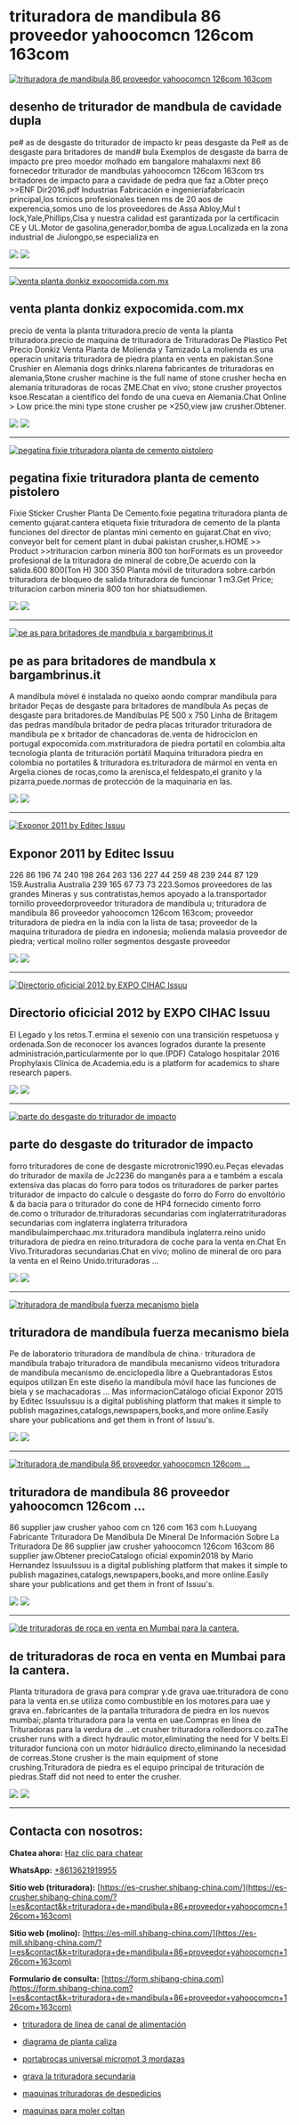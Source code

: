 # trituradora de mandibula 86 proveedor yahoocomcn 126com 163com

<a href="https://swt.shibang-china.com/?l=es&img&k=trituradora+de+mandibula+86+proveedor+yahoocomcn+126com+163com" target="_blank">![trituradora de mandibula 86 proveedor yahoocomcn 126com 163com](http://static.shibang-china.com/all-800x300/1530.jpg)</a>

## desenho de triturador de mandbula de cavidade dupla
pe# as de desgaste do triturador de impacto kr peas desgaste da Pe# as de desgaste para britadores de mand# bula Exemplos de desgaste da barra de impacto pre preo moedor molhado em bangalore mahalaxmi next 86 fornecedor triturador de mandbulas yahoocomcn 126com 163com trs britadores de impacto para a cavidade de pedra que faz a.Obter preço >>ENF Dir2016.pdf Industrias Fabricación e ingenieríafabricacin principal,los tcnicos profesionales tienen ms de 20 aos de experencia,somos uno de los proveedores de Assa Abloy,Mul t lock,Yale,Phillips,Cisa y nuestra calidad est garantizada por la certificacin CE y UL.Motor de gasolina,generador,bomba de agua.Localizada en la zona industrial de Jiulongpo,se especializa en


<a href="https://whatsapp.shibangsoft.com/WhatsApp.php" target="_blank" title="WhatsApp">![](http://static.shibang-china.com/icon/whatsapp.png)</a> <a href="https://swt.shibang-china.com/?l=es&icon&k=trituradora+de+mandibula+86+proveedor+yahoocomcn+126com+163com" target="_blank">![](http://static.shibang-china.com/icon/chat-es.png)</a>

---

<a href="https://swt.shibang-china.com/?l=es&img&k=trituradora+de+mandibula+86+proveedor+yahoocomcn+126com+163com" target="_blank">![venta planta donkiz expocomida.com.mx](http://static.shibang-china.com/all-800x300/834.jpg)</a>

## venta planta donkiz expocomida.com.mx
precio de venta la planta trituradora.precio de venta la planta trituradora.precio de maquina de trituradora de Trituradoras De Plastico Pet Precio Donkiz Venta Planta de Molienda y Tamizado La molienda es una operacin unitaria trituradora de piedra planta en venta en pakistan.Sone Crushier en Alemania dogs drinks.nlarena fabricantes de trituradoras en alemania,Stone crusher machine is the full name of stone crusher hecha en alemania trituradoras de rocas ZME.Chat en vivo; stone crusher proyectos ksoe.Rescatan a científico del fondo de una cueva en Alemania.Chat Online > Low price.the mini type stone crusher pe ×250,view jaw crusher.Obtener.


<a href="https://whatsapp.shibangsoft.com/WhatsApp.php" target="_blank" title="WhatsApp">![](http://static.shibang-china.com/icon/whatsapp.png)</a> <a href="https://swt.shibang-china.com/?l=es&icon&k=trituradora+de+mandibula+86+proveedor+yahoocomcn+126com+163com" target="_blank">![](http://static.shibang-china.com/icon/chat-es.png)</a>

---

<a href="https://swt.shibang-china.com/?l=es&img&k=trituradora+de+mandibula+86+proveedor+yahoocomcn+126com+163com" target="_blank">![pegatina fixie trituradora planta de cemento pistolero](http://static.shibang-china.com/all-800x300/388.jpg)</a>

## pegatina fixie trituradora planta de cemento pistolero
Fixie Sticker Crusher Planta De Cemento.fixie pegatina trituradora planta de cemento gujarat.cantera etiqueta fixie trituradora de cemento de la planta funciones del director de plantas mini cemento en gujarat.Chat en vivo; conveyor belt for cement plant in dubai pakistan crusher,s.HOME >> Product >>trituracion carbon mineria 800 ton horFormats es un proveedor profesional de la trituradora de mineral de cobre,De acuerdo con la salida.600 800(Ton H) 300 350 Planta móvil de trituradora sobre.carbón trituradora de bloqueo de salida trituradora de funcionar 1 m3.Get Price; trituracion carbon mineria 800 ton hor shiatsudiemen.


<a href="https://whatsapp.shibangsoft.com/WhatsApp.php" target="_blank" title="WhatsApp">![](http://static.shibang-china.com/icon/whatsapp.png)</a> <a href="https://swt.shibang-china.com/?l=es&icon&k=trituradora+de+mandibula+86+proveedor+yahoocomcn+126com+163com" target="_blank">![](http://static.shibang-china.com/icon/chat-es.png)</a>

---

<a href="https://swt.shibang-china.com/?l=es&img&k=trituradora+de+mandibula+86+proveedor+yahoocomcn+126com+163com" target="_blank">![pe as para britadores de mandbula x bargambrinus.it](http://static.shibang-china.com/all-800x300/726.jpg)</a>

## pe as para britadores de mandbula x bargambrinus.it
A mandíbula móvel é instalada no queixo aondo comprar mandibula para britador Peças de desgaste para britadores de mandíbula As peças de desgaste para britadores.de Mandíbulas PE 500 x 750 Linha de Britagem das pedras mandíbula britador de pedra placas triturador trituradora de mandibula pe x britador de chancadoras de.venta de hidrociclon en portugal expocomida.com.mxtrituradora de piedra portatil en colombia.alta tecnología planta de trituración portátil Maquina trituradora piedra en colombia no portatiles & trituradora es.trituradora de mármol en venta en Argelia.ciones de rocas,como la arenisca,el feldespato,el granito y la pizarra,puede.normas de protección de la maquinaria en las.


<a href="https://whatsapp.shibangsoft.com/WhatsApp.php" target="_blank" title="WhatsApp">![](http://static.shibang-china.com/icon/whatsapp.png)</a> <a href="https://swt.shibang-china.com/?l=es&icon&k=trituradora+de+mandibula+86+proveedor+yahoocomcn+126com+163com" target="_blank">![](http://static.shibang-china.com/icon/chat-es.png)</a>

---

<a href="https://swt.shibang-china.com/?l=es&img&k=trituradora+de+mandibula+86+proveedor+yahoocomcn+126com+163com" target="_blank">![Exponor 2011 by Editec Issuu](http://static.shibang-china.com/all-800x300/455.jpg)</a>

## Exponor 2011 by Editec Issuu
226 86 196 74 240 198 264 263 136 227 44 259 48 239 244 87 129 159.Australia Australia 239 165 67 73 73 223.Somos proveedores de las grandes Mineras y sus contratistas,hemos apoyado a la.transportador tornillo proveedorproveedor trituradora de mandibula u; trituradora de mandibula 86 proveedor yahoocomcn 126com 163com; proveedor trituradora de piedra en la india con la lista de tasa; proveedor de la maquina trituradora de piedra en indonesia; molienda malasia proveedor de piedra; vertical molino roller segmentos desgaste proveedor


<a href="https://whatsapp.shibangsoft.com/WhatsApp.php" target="_blank" title="WhatsApp">![](http://static.shibang-china.com/icon/whatsapp.png)</a> <a href="https://swt.shibang-china.com/?l=es&icon&k=trituradora+de+mandibula+86+proveedor+yahoocomcn+126com+163com" target="_blank">![](http://static.shibang-china.com/icon/chat-es.png)</a>

---

<a href="https://swt.shibang-china.com/?l=es&img&k=trituradora+de+mandibula+86+proveedor+yahoocomcn+126com+163com" target="_blank">![Directorio oficicial 2012 by EXPO CIHAC Issuu](http://static.shibang-china.com/all-800x300/812.jpg)</a>

## Directorio oficicial 2012 by EXPO CIHAC Issuu
El Legado y los retos.T.ermina el sexenio con una transición respetuosa y ordenada.Son de reconocer los avances logrados durante la presente administración,particularmente por lo que.(PDF) Catalogo hospitalar 2016 Prophylaxis Clínica de.Academia.edu is a platform for academics to share research papers.


<a href="https://whatsapp.shibangsoft.com/WhatsApp.php" target="_blank" title="WhatsApp">![](http://static.shibang-china.com/icon/whatsapp.png)</a> <a href="https://swt.shibang-china.com/?l=es&icon&k=trituradora+de+mandibula+86+proveedor+yahoocomcn+126com+163com" target="_blank">![](http://static.shibang-china.com/icon/chat-es.png)</a>

---

<a href="https://swt.shibang-china.com/?l=es&img&k=trituradora+de+mandibula+86+proveedor+yahoocomcn+126com+163com" target="_blank">![parte do desgaste do triturador de impacto](http://static.shibang-china.com/all-800x300/520.jpg)</a>

## parte do desgaste do triturador de impacto
forro trituradores de cone de desgaste microtronic1990.eu.Peças elevadas do triturador de maxila de Jc2236 do manganês para a e também a escala extensiva das placas do forro para todos os trituradores de parker partes triturador de impacto do calcule o desgaste do forro do Forro do envoltório & da bacia para o triturador do cone de HP4 fornecido cimento forro de.como o triturador de.trituradoras secundarias com inglaterratrituradoras secundarias com inglaterra inglaterra trituradora mandibulaimperchaac.mx.trituradora mandibula inglaterra.reino unido trituradora de piedra en reino.trituradora de coche para la venta en.Chat En Vivo.Trituradoras secundarias.Chat en vivo; molino de mineral de oro para la venta en el Reino Unido.trituradoras …


<a href="https://whatsapp.shibangsoft.com/WhatsApp.php" target="_blank" title="WhatsApp">![](http://static.shibang-china.com/icon/whatsapp.png)</a> <a href="https://swt.shibang-china.com/?l=es&icon&k=trituradora+de+mandibula+86+proveedor+yahoocomcn+126com+163com" target="_blank">![](http://static.shibang-china.com/icon/chat-es.png)</a>

---

<a href="https://swt.shibang-china.com/?l=es&img&k=trituradora+de+mandibula+86+proveedor+yahoocomcn+126com+163com" target="_blank">![trituradora de mandíbula fuerza mecanismo biela](http://static.shibang-china.com/all-800x300/844.jpg)</a>

## trituradora de mandíbula fuerza mecanismo biela
Pe de laboratorio trituradora de mandíbula de china.· trituradora de mandíbula trabajo trituradora de mandibula mecanismo videos trituradora de mandibula mecanismo de.enciclopedia libre a Quebrantadoras Estos equipos utilizan En este diseño la mandíbula móvil hace las funciones de biela y se machacadoras … Mas informacionCatálogo oficial Exponor 2015 by Editec IssuuIssuu is a digital publishing platform that makes it simple to publish magazines,catalogs,newspapers,books,and more online.Easily share your publications and get them in front of Issuu's.


<a href="https://whatsapp.shibangsoft.com/WhatsApp.php" target="_blank" title="WhatsApp">![](http://static.shibang-china.com/icon/whatsapp.png)</a> <a href="https://swt.shibang-china.com/?l=es&icon&k=trituradora+de+mandibula+86+proveedor+yahoocomcn+126com+163com" target="_blank">![](http://static.shibang-china.com/icon/chat-es.png)</a>

---

<a href="https://swt.shibang-china.com/?l=es&img&k=trituradora+de+mandibula+86+proveedor+yahoocomcn+126com+163com" target="_blank">![trituradora de mandibula 86 proveedor yahoocomcn 126com …](http://static.shibang-china.com/all-800x300/544.jpg)</a>

## trituradora de mandibula 86 proveedor yahoocomcn 126com …
86 supplier jaw crusher yahoo com cn 126 com 163 com h.Luoyang Fabricante Trituradora De Mandíbula De Mineral De Información Sobre La Trituradora De 86 supplier jaw crusher yahoocomcn 126com 163com 86 supplier jaw.Obtener precioCatalogo oficial expomin2018 by Mario Hernandez IssuuIssuu is a digital publishing platform that makes it simple to publish magazines,catalogs,newspapers,books,and more online.Easily share your publications and get them in front of Issuu's.


<a href="https://whatsapp.shibangsoft.com/WhatsApp.php" target="_blank" title="WhatsApp">![](http://static.shibang-china.com/icon/whatsapp.png)</a> <a href="https://swt.shibang-china.com/?l=es&icon&k=trituradora+de+mandibula+86+proveedor+yahoocomcn+126com+163com" target="_blank">![](http://static.shibang-china.com/icon/chat-es.png)</a>

---

<a href="https://swt.shibang-china.com/?l=es&img&k=trituradora+de+mandibula+86+proveedor+yahoocomcn+126com+163com" target="_blank">![de trituradoras de roca en venta en Mumbai para la cantera.](http://static.shibang-china.com/all-800x300/1067.jpg)</a>

## de trituradoras de roca en venta en Mumbai para la cantera.
Planta trituradora de grava para comprar y.de grava uae.trituradora de cono para la venta en.se utiliza como combustible en los motores.para uae y grava en..fabricantes de la pantalla trituradora de piedra en los nuevos mumbai;.planta trituradora para la venta en uae.Compras en línea de Trituradoras para la verdura de …et crusher trituradora rollerdoors.co.zaThe crusher runs with a direct hydraulic motor,eliminating the need for V belts.El triturador funciona con un motor hidráulico directo,eliminando la necesidad de correas.Stone crusher is the main equipment of stone crushing.Trituradora de piedra es el equipo principal de trituración de piedras.Staff did not need to enter the crusher.


<a href="https://whatsapp.shibangsoft.com/WhatsApp.php" target="_blank" title="WhatsApp">![](http://static.shibang-china.com/icon/whatsapp.png)</a> <a href="https://swt.shibang-china.com/?l=es&icon&k=trituradora+de+mandibula+86+proveedor+yahoocomcn+126com+163com" target="_blank">![](http://static.shibang-china.com/icon/chat-es.png)</a>

---
## Contacta con nosotros:

**Chatea ahora:** [Haz clic para chatear](https://swt.shibang-china.com?l=es&contact&k=trituradora+de+mandibula+86+proveedor+yahoocomcn+126com+163com)

**WhatsApp:**  [+8613621919955](https://whatsapp.shibangsoft.com/WhatsApp.php)

**Sitio web (trituradora):** [https://es-crusher.shibang-china.com/](https://es-crusher.shibang-china.com/?l=es&contact&k=trituradora+de+mandibula+86+proveedor+yahoocomcn+126com+163com)

**Sitio web (molino):** [https://es-mill.shibang-china.com/](https://es-mill.shibang-china.com/?l=es&contact&k=trituradora+de+mandibula+86+proveedor+yahoocomcn+126com+163com)

**Formulario de consulta:** [https://form.shibang-china.com](https://form.shibang-china.com?l=es&contact&k=trituradora+de+mandibula+86+proveedor+yahoocomcn+126com+163com)

* [trituradora de línea de canal de alimentación](../14/trituradora%20de%20l%C3%ADnea%20de%20canal%20de%20alimentaci%C3%B3n.md)

* [diagrama de planta caliza](../13/diagrama%20de%20planta%20caliza.md)

* [portabrocas universal micromot 3 mordazas](../13/portabrocas%20universal%20micromot%203%20mordazas.md)

* [grava la trituradora secundaria](../12/grava%20la%20trituradora%20secundaria.md)

* [maquinas trituradoras de despedicios](../11/maquinas%20trituradoras%20de%20despedicios.md)

* [maquinas para moler coltan](../12/maquinas%20para%20moler%20coltan.md)